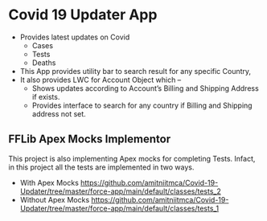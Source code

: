 # Covid 19 Updater App

- Provides latest updates on Covid 
  - Cases
  - Tests
  - Deaths
- This App provides utility bar to search result for any specific Country,
- It also provides LWC for Account Object which –
  - Shows updates according to Account’s Billing and Shipping Address if exists.
  - Provides interface to search for any country if Billing and Shipping address not set.

## FFLib Apex Mocks Implementor

This project is also implementing Apex mocks for completing Tests. Infact, in this project all the tests are implemented in two ways.
- With Apex Mocks https://github.com/amitniitmca/Covid-19-Updater/tree/master/force-app/main/default/classes/tests_2
- Without Apex Mocks https://github.com/amitniitmca/Covid-19-Updater/tree/master/force-app/main/default/classes/tests_1

